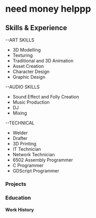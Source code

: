 # need money helppp

## Skills & Experience

--ART SKILLS
- 3D Modelling
- Texturing
- Traditional and 3D Animation
- Asset Creation
- Character Design
- Graphic Design


--AUDIO SKILLS
- Sound Effect and Folly Creation
- Music Production
- DJ
- Mixing

--TECHNICAL 
- Welder
- Drafter 
- 3D Printing 
- IT Technician
- Network Technician
- 6502 Assembly Programmer
- C Programmer
- GDScript Programmer


### Projects

### Education

#### Work History

